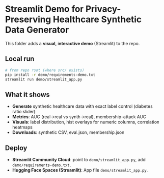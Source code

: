 # Streamlit Demo for Privacy-Preserving Healthcare Synthetic Data Generator

This folder adds a **visual, interactive demo** (Streamlit) to the repo.

## Local run

```bash
# from repo root (where src/ exists)
pip install -r demo/requirements-demo.txt
streamlit run demo/streamlit_app.py
```

## What it shows
- **Generate** synthetic healthcare data with exact label control (diabetes ratio slider)
- **Metrics**: AUC (real→real vs synth→real), membership-attack AUC
- **Visuals**: label distribution, hist overlays for numeric columns, correlation heatmaps
- **Downloads**: synthetic CSV, eval.json, membership.json

## Deploy
- **Streamlit Community Cloud**: point to `demo/streamlit_app.py`, add `demo/requirements-demo.txt`.
- **Hugging Face Spaces (Streamlit)**: App file `demo/streamlit_app.py`.
